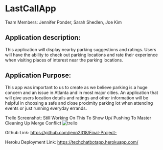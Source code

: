 # LastCallApp

Team Members:
Jennifer Ponder, Sarah Shedlen, Joe Kim

## Application description: 
This application will display nearby parking suggestions and ratings. Users will have the ability to check out parking locations and rate their experience when visiting places of interest near the parking locations.

## Application Purpose: 
This app was important to us to create as we believe parking is a huge concern and an issue in Atlanta and in most major cities. An application that will give users location details and ratings and other information will be helpful in choosing a safe and close proximity parking lot when attending events or just running everyday errands.

Trello Screenshot: Still Working On This To Show Up/ Pushing To Master Cleaning Up Merge Conflict
![trello](public/assets/trello_screenshot.jpeg)

Github Link: https://github.com/jenn2318/Final-Project-

Heroku Deployment Link: https://techchatbotapp.herokuapp.com/
